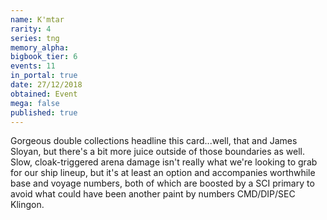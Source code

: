 ```yaml
---
name: K'mtar
rarity: 4
series: tng
memory_alpha:
bigbook_tier: 6
events: 11
in_portal: true
date: 27/12/2018
obtained: Event
mega: false
published: true
---
```


Gorgeous double collections headline this card...well, that and James Sloyan, but there's a bit more juice outside of those boundaries as well. Slow, cloak-triggered arena damage isn't really what we're looking to grab for our ship lineup, but it's at least an option and accompanies worthwhile base and voyage numbers, both of which are boosted by a SCI primary to avoid what could have been another paint by numbers CMD/DIP/SEC Klingon.
